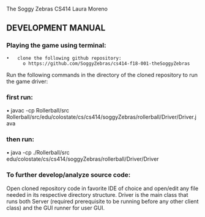 The Soggy Zebras
CS414 
Laura Moreno

## DEVELOPMENT MANUAL

### Playing the game using terminal:

    •	clone the following github repository:
          o	https://github.com/SoggyZebras/cs414-f18-001-theSoggyZebras

Run the following commands in the directory of the cloned repository to run the game driver:

### first run:
•	javac -cp Rollerball/src Rollerball/src/edu/colostate/cs/cs414/soggyZebras/rollerball/Driver/Driver.java

### then run:
•	java -cp ./Rollerball/src edu/colostate/cs/cs414/soggyZebras/rollerball/Driver/Driver

### To further develop/analyze source code:

Open cloned repository code in favorite IDE of choice and open/edit any file needed in its respective directory structure. Driver is the main class that runs both Server (required prerequisite to be running before any other client class) and the GUI runner for user GUI. 

